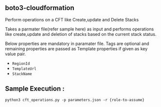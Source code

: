 ## boto3-cloudformation

Perform operations on a CFT like Create,update and Delete Stacks

Takes a parmater file(refer sample here) as input and performs operations like create,update and deletion of stacks based on the current stack status.

Below properties are mandatory in paramater file. Tags are optional and remaining properties are passed as Template properties if given as key value pair.

- `RegionId`
- `TemplateUrl`
- `StackName`
 

## Sample Execution :

```
python3 cft_operations.py -p parameters.json -r {role-to-assume}
```

